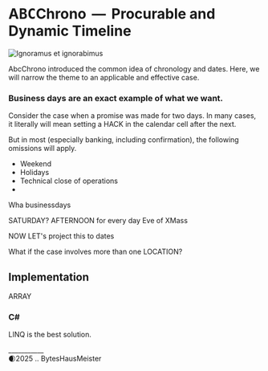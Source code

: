 # A<samp>BC</samp>Chrono &thinsp;&mdash;&thinsp; Procurable and Dynamic Timeline

![Ignoramus et ignorabimus](https://img.shields.io/badge/ABC-Chrono-green)

AbcChrono introduced the common idea of chronology and dates. Here, we will narrow the theme to an applicable and effective case.

### Business days are an exact example of what we want. 

Consider the case when a promise was made for two days. In many cases, it literally will mean setting a HACK in the calendar cell after the next.

But in most (especially banking, including confirmation), the following omissions will apply.

- Weekend
- Holidays
- Technical close of operations
- 
Wha businessdays

SATURDAY?
AFTERNOON for every day
Eve of XMass

NOW LET's project this to dates

What if the case involves more than one LOCATION?

## Implementation

ARRAY

### C#

LINQ is the best solution.

___________\
🌒2025 .. BytesHausMeister
